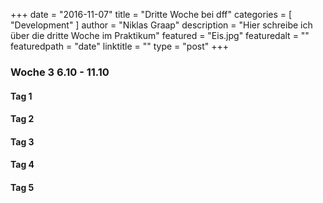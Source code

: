 +++
date = "2016-11-07"
title = "Dritte Woche bei dff"
categories = [ "Development" ]
author = "Niklas Graap"
description = "Hier schreibe ich über die dritte Woche im Praktikum"
featured = "Eis.jpg"
featuredalt = ""
featuredpath = "date"
linktitle = ""
type = "post"
+++

### Woche 3 6.10 - 11.10

#### Tag 1

#### Tag 2

#### Tag 3

#### Tag 4

#### Tag 5

